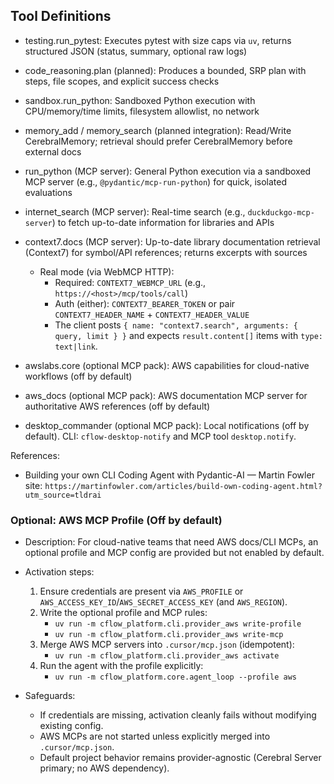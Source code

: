 ## Tool Definitions

- testing.run_pytest: Executes pytest with size caps via `uv`, returns structured JSON (status, summary, optional raw logs)

- code_reasoning.plan (planned): Produces a bounded, SRP plan with steps, file scopes, and explicit success checks

- sandbox.run_python: Sandboxed Python execution with CPU/memory/time limits, filesystem allowlist, no network

- memory_add / memory_search (planned integration): Read/Write CerebralMemory; retrieval should prefer CerebralMemory before external docs

- run_python (MCP server): General Python execution via a sandboxed MCP server (e.g., `@pydantic/mcp-run-python`) for quick, isolated evaluations

- internet_search (MCP server): Real-time search (e.g., `duckduckgo-mcp-server`) to fetch up-to-date information for libraries and APIs

- context7.docs (MCP server): Up-to-date library documentation retrieval (Context7) for symbol/API references; returns excerpts with sources
  - Real mode (via WebMCP HTTP):
    - Required: `CONTEXT7_WEBMCP_URL` (e.g., `https://<host>/mcp/tools/call`)
    - Auth (either): `CONTEXT7_BEARER_TOKEN` or pair `CONTEXT7_HEADER_NAME` + `CONTEXT7_HEADER_VALUE`
    - The client posts `{ name: "context7.search", arguments: { query, limit } }` and expects `result.content[]` items with `type: text|link`.

- awslabs.core (optional MCP pack): AWS capabilities for cloud-native workflows (off by default)

- aws_docs (optional MCP pack): AWS documentation MCP server for authoritative AWS references (off by default)

- desktop_commander (optional MCP pack): Local notifications (off by default). CLI: `cflow-desktop-notify` and MCP tool `desktop.notify`.

References:
- Building your own CLI Coding Agent with Pydantic-AI — Martin Fowler site: `https://martinfowler.com/articles/build-own-coding-agent.html?utm_source=tldrai`

### Optional: AWS MCP Profile (Off by default)

- Description: For cloud-native teams that need AWS docs/CLI MCPs, an optional profile and MCP config are provided but not enabled by default.
- Activation steps:
  1. Ensure credentials are present via `AWS_PROFILE` or `AWS_ACCESS_KEY_ID`/`AWS_SECRET_ACCESS_KEY` (and `AWS_REGION`).
  2. Write the optional profile and MCP rules:
     - `uv run -m cflow_platform.cli.provider_aws write-profile`
     - `uv run -m cflow_platform.cli.provider_aws write-mcp`
  3. Merge AWS MCP servers into `.cursor/mcp.json` (idempotent):
     - `uv run -m cflow_platform.cli.provider_aws activate`
  4. Run the agent with the profile explicitly:
     - `uv run -m cflow_platform.core.agent_loop --profile aws`

- Safeguards:
  - If credentials are missing, activation cleanly fails without modifying existing config.
  - AWS MCPs are not started unless explicitly merged into `.cursor/mcp.json`.
  - Default project behavior remains provider-agnostic (Cerebral Server primary; no AWS dependency).

